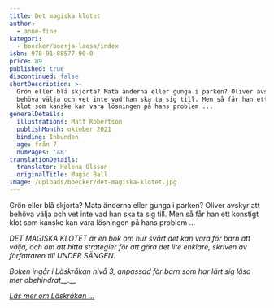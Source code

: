 ```yaml
---
title: Det magiska klotet
author:
  - anne-fine
kategori:
  - boecker/boerja-laesa/index
isbn: 978-91-88577-90-0
price: 89
published: true
discontinued: false
shortDescription: >-
  Grön eller blå skjorta? Mata änderna eller gunga i parken? Oliver avskyr att
  behöva välja och vet inte vad han ska ta sig till. Men så får han ett konstigt
  klot som kanske kan vara lösningen på hans problem ...
generalDetails:
  illustrations: Matt Robertson
  publishMonth: oktober 2021
  binding: Inbunden
  age: från 7
  numPages: '48'
translationDetails:
  translator: Helena Olsson
  originalTitle: Magic Ball
image: /uploads/boecker/det-magiska-klotet.jpg
---
```

Grön eller blå skjorta? Mata änderna eller gunga i parken? Oliver avskyr att behöva välja och vet inte vad han ska ta sig till. Men så får han ett konstigt klot som kanske kan vara lösningen på hans problem ...

_DET MAGISKA KLOTET är en bok om hur svårt det kan vara för barn att välja, och om att hitta strategier för att göra det lite enklare, skriven av författaren till UNDER SÄNGEN._

_Boken ingår i Läskråkan nivå 3, anpassad för barn som har lärt sig läsa mer obehindrat___.__

_[Läs mer om Läskråkan ...](/information/bokserier/boerja-laesa)_
